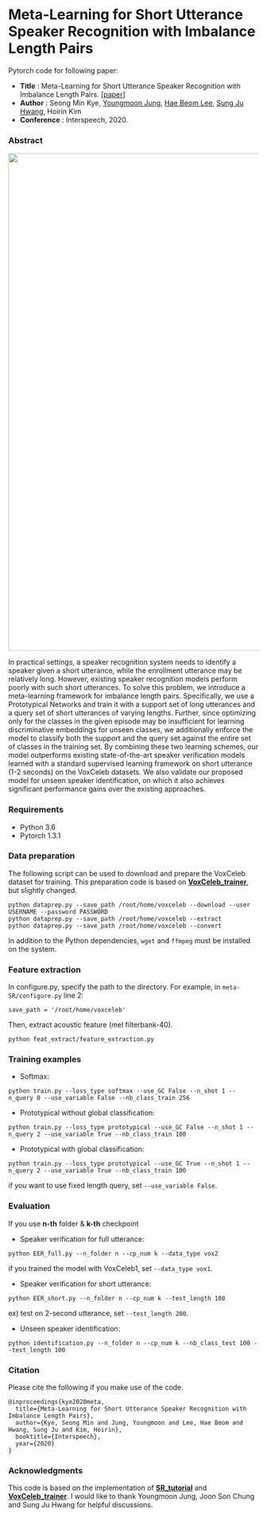 # Meta-Learning for Short Utterance Speaker Recognition with Imbalance Length Pairs
Pytorch code for following paper:
* **Title** : Meta-Learning for Short Utterance Speaker Recognition with Imbalance Length Pairs. [[paper](https://arxiv.org/abs/2004.02863)]
* **Author** : Seong Min Kye, [Youngmoon Jung](https://github.com/jymsuper), [Hae Beom Lee](https://haebeom-lee.github.io/), [Sung Ju Hwang](http://www.sungjuhwang.com), Hoirin Kim 
* **Conference** : Interspeech, 2020.

### Abstract
<img align="middle" width="1000" src="https://github.com/seongmin-kye/meta-SR/blob/master/overview.png">

In practical settings, a speaker recognition system needs to identify a speaker given a short utterance, while the enrollment utterance may be relatively long. However, existing speaker recognition models perform poorly with such short utterances. To solve this problem, we introduce a meta-learning framework for imbalance length pairs. Specifically, we use a Prototypical Networks and train it with a support set of long utterances and a query set of short utterances of varying lengths. Further, since optimizing only for the classes in the given episode may be insufficient for learning discriminative embeddings for unseen classes, we additionally enforce the model to classify both the support and the query set against the entire set of classes in the training set. By combining these two learning schemes, our model outperforms existing state-of-the-art speaker verification models learned with a standard supervised learning framework on short utterance (1-2 seconds) on the VoxCeleb datasets. We also validate our proposed model for unseen speaker identification, on which it also achieves significant performance gains over the existing approaches.

### Requirements
* Python 3.6
* Pytorch 1.3.1

### Data preparation

The following script can be used to download and prepare the VoxCeleb dataset for training. This preparation code is based on [**VoxCeleb_trainer**](https://github.com/clovaai/voxceleb_trainer), but slightly changed.

```
python dataprep.py --save_path /root/home/voxceleb --download --user USERNAME --password PASSWORD 
python dataprep.py --save_path /root/home/voxceleb --extract
python dataprep.py --save_path /root/home/voxceleb --convert
```

In addition to the Python dependencies, `wget` and `ffmpeg` must be installed on the system.

### Feature extraction

In configure.py, specify the path to the directory. For example, in `meta-SR/configure.py` line 2:
```
save_path = '/root/home/voxceleb'
```
Then, extract acoustic feature (mel filterbank-40).
```
python feat_extract/feature_extraction.py
```

### Training examples
- Softmax:
```
python train.py --loss_type softmax --use_GC False --n_shot 1 --n_query 0 --use_variable False --nb_class_train 256
```
- Prototypical without global classification:
```
python train.py --loss_type prototypical --use_GC False --n_shot 1 --n_query 2 --use_variable True --nb_class_train 100
```
- Prototypical with global classification:
```
python train.py --loss_type prototypical --use_GC True --n_shot 1 --n_query 2 --use_variable True --nb_class_train 100
```
if you want to use fixed length query, set `--use_variable False`.

### Evaluation
If you use __n-th__ folder & __k-th__ checkpoint
- Speaker verification for full utterance:
```
python EER_full.py --n_folder n --cp_num k --data_type vox2
```
if you trained the model with VoxCeleb1, set `--data_type vox1`.

- Speaker verification for short utterance:
```
python EER_short.py --n_folder n --cp_num k --test_length 100
```
ex) test on 2-second utterance, set `--test_length 200`.

- Unseen speaker identification:
```
python identification.py --n_folder n --cp_num k --nb_class_test 100 --test_length 100
```

### Citation
Please cite the following if you make use of the code.
```
@inproceedings{kye2020meta,
  title={Meta-Learning for Short Utterance Speaker Recognition with Imbalance Length Pairs},
  author={Kye, Seong Min and Jung, Youngmoon and Lee, Hae Beom and Hwang, Sung Ju and Kim, Hoirin},
  booktitle={Interspeech},
  year={2020}
}
```
### Acknowledgments
This code is based on the implementation of [**SR_tutorial**](https://github.com/jymsuper/SpeakerRecognition_tutorial) and [**VoxCeleb_trainer**](https://github.com/clovaai/voxceleb_trainer). I would like to thank Youngmoon Jung, Joon Son Chung and Sung Ju Hwang for helpful discussions.
